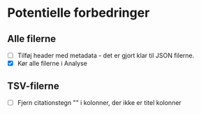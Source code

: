 # Potentielle forbedringer

## Alle filerne
- [ ] Tilføj header med metadata - det er gjort klar til JSON filerne.
- [x] Kør alle filerne i Analyse

## TSV-filerne
- [ ] Fjern citationstegn "" i kolonner, der ikke er titel kolonner

